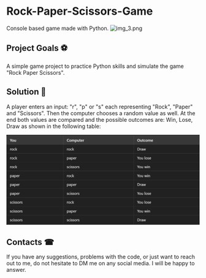 # Rock-Paper-Scissors-Game

Console based game made with Python.
![img_3.png](https://upload.wikimedia.org/wikipedia/commons/thumb/6/67/Rock-paper-scissors.svg/1200px-Rock-paper-scissors.svg.png)
## Project Goals ⚽
A simple game project to practice Python skills and simulate the game "Rock Paper Scissors".

## Solution 🤔
A player enters an input: "r", "p" or "s" each representing "Rock", "Paper" and "Scissors". Then the computer chooses a random
value as well. At the end both values are compared and the possible outcomes are: Win, Lose, Draw as shown in the
following table:

![img.png](img.png)

## Contacts ☎
If you have any suggestions, problems with the code, or just want to reach out to me,
do not hesitate to DM me on any social media. I will be happy to answer.